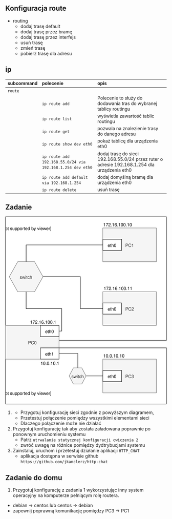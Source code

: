 Konfiguracja route
------------------

* routing
    * dodaj trasę default
    * dodaj trasę przez bramę
    * dodaj trasę przez interfejs
    * usuń trasę
    * zmień trasę
    * pobierz trasę dla adresu
     
ip 
-------------------------
| subcommand    |  polecenie   | opis  |
| ------------- |:-------------| :---------------| 
|   ``route``    |                               | |
|               |   ``ip route add``             | Polecenie to służy do dodawania tras do wybranej tablicy routingu |
|                |  ``ip route list``            | wyświetla zawartość tablic routingu |
|                |  ``ip route get``             | pozwala na znalezienie trasy do danego adresu |
|                |  ``ip route show dev eth0``   | pokaż tablicę dla urządzenia eth0 |
| |  ``ip route add 192.168.55.0/24 via 192.168.1.254 dev eth0``| dodaj trasę do sieci 192.168.55.0/24 przez ruter o adresie 192.168.1.254 dla urządzenia eth0 |
|              |    ``ip route add default via 192.168.1.254`` | dodaj domyślną bramę dla urządzenia eth0 |
|              |     ``ip route delete``         | usuń trasę |
 

Zadanie
------------

![zadanie 4](cwiczenia4.svg)

1.
   * Przygotuj konfigurację sieci zgodnie z powyższym diagramem, 
   * Przetestuj połączenie pomiędzy wszystkimi elementami sieci
   * Dlaczego połączenie może nie działać
2. Przygotuj konfigurację tak aby została załadowana poprawnie po ponownym uruchomieniu systemu
   * Patrz ``utrwalanie statycznej konfiguracji cwiczenia 2``
   * zwróć uwagę na różnice pomiędzy dydtrybucjami systemu
3. Zainstaluj, uruchom i przetestuj działanie aplikacji ``HTTP_CHAT``
   * aplikacja dostępna w serwisie github ``https://github.com/jkanclerz/http-chat``

Zadanie do domu
---------------

1. Przygotuj konfigurację z zadania 1 wykorzystując inny system operacyjny na komputerze pełniącym rolę routera.
  * debian -> centos lub centos -> debian
  * zapewnij poprawną komunikację pomiędzy PC3 -> PC1
  
